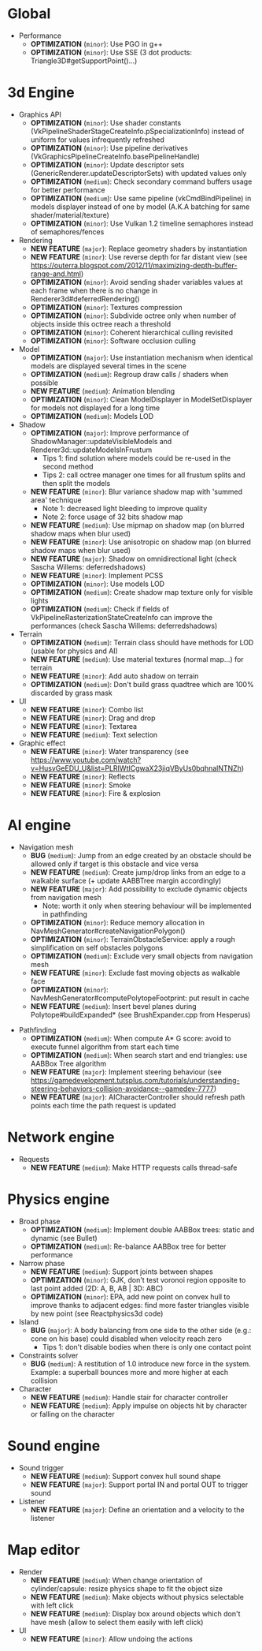 # Global
* Performance
  * **OPTIMIZATION** (`minor`): Use PGO in g++
  * **OPTIMIZATION** (`minor`): Use SSE (3 dot products: Triangle3D<T>#getSupportPoint()...)

# 3d Engine
* Graphics API
  * **OPTIMIZATION** (`minor`): Use shader constants (VkPipelineShaderStageCreateInfo.pSpecializationInfo) instead of uniform for values infrequently refreshed
  * **OPTIMIZATION** (`minor`): Use pipeline derivatives (VkGraphicsPipelineCreateInfo.basePipelineHandle)
  * **OPTIMIZATION** (`minor`): Update descriptor sets (GenericRenderer.updateDescriptorSets) with updated values only
  * **OPTIMIZATION** (`medium`): Check secondary command buffers usage for better performance
  * **OPTIMIZATION** (`medium`): Use same pipeline (vkCmdBindPipeline) in models displayer instead of one by model (A.K.A batching for same shader/material/texture)
  * **OPTIMIZATION** (`minor`): Use Vulkan 1.2 timeline semaphores instead of semaphores/fences
* Rendering
  * **NEW FEATURE** (`major`): Replace geometry shaders by instantiation
  * **NEW FEATURE** (`minor`): Use reverse depth for far distant view (see <https://outerra.blogspot.com/2012/11/maximizing-depth-buffer-range-and.html>)
  * **OPTIMIZATION** (`minor`): Avoid sending shader variables values at each frame when there is no change in Renderer3d#deferredRendering()
  * **OPTIMIZATION** (`minor`): Textures compression
  * **OPTIMIZATION** (`minor`): Subdivide octree only when number of objects inside this octree reach a threshold
  * **OPTIMIZATION** (`minor`): Coherent hierarchical culling revisited
  * **OPTIMIZATION** (`minor`): Software occlusion culling
* Model
  * **OPTIMIZATION** (`major`): Use instantiation mechanism when identical models are displayed several times in the scene
  * **OPTIMIZATION** (`medium`): Regroup draw calls / shaders when possible
  * **NEW FEATURE** (`medium`): Animation blending
  * **OPTIMIZATION** (`minor`): Clean ModelDisplayer in ModelSetDisplayer for models not displayed for a long time
  * **OPTIMIZATION** (`medium`): Models LOD
* Shadow
  * **OPTIMIZATION** (`major`): Improve performance of ShadowManager::updateVisibleModels and Renderer3d::updateModelsInFrustum
    * Tips 1: find solution where models could be re-used in the second method
    * Tips 2: call octree manager one times for all frustum splits and then split the models
  * **NEW FEATURE** (`minor`): Blur variance shadow map with 'summed area' technique
    * Note 1: decreased light bleeding to improve quality
    * Note 2: force usage of 32 bits shadow map
  * **NEW FEATURE** (`medium`): Use mipmap on shadow map (on blurred shadow maps when blur used)
  * **NEW FEATURE** (`minor`): Use anisotropic on shadow map (on blurred shadow maps when blur used)
  * **NEW FEATURE** (`major`): Shadow on omnidirectional light (check Sascha Willems: deferredshadows)
  * **NEW FEATURE** (`minor`): Implement PCSS
  * **OPTIMIZATION** (`minor`): Use models LOD
  * **OPTIMIZATION** (`medium`): Create shadow map texture only for visible lights
  * **OPTIMIZATION** (`medium`): Check if fields of VkPipelineRasterizationStateCreateInfo can improve the performances (check Sascha Willems: deferredshadows)
* Terrain
  * **OPTIMIZATION** (`medium`): Terrain class should have methods for LOD (usable for physics and AI)
  * **NEW FEATURE** (`medium`): Use material textures (normal map...) for terrain
  * **NEW FEATURE** (`minor`): Add auto shadow on terrain
  * **OPTIMIZATION** (`medium`): Don't build grass quadtree which are 100% discarded by grass mask
* UI
  * **NEW FEATURE** (`minor`): Combo list
  * **NEW FEATURE** (`minor`): Drag and drop
  * **NEW FEATURE** (`minor`): Textarea
  * **NEW FEATURE** (`medium`): Text selection
* Graphic effect
  * **NEW FEATURE** (`minor`): Water transparency (see <https://www.youtube.com/watch?v=HusvGeEDU_U&list=PLRIWtICgwaX23jiqVByUs0bqhnalNTNZh>)
  * **NEW FEATURE** (`minor`): Reflects
  * **NEW FEATURE** (`minor`): Smoke
  * **NEW FEATURE** (`minor`): Fire & explosion

# AI engine
* Navigation mesh
  * **BUG** (`medium`): Jump from an edge created by an obstacle should be allowed only if target is this obstacle and vice versa
  * **NEW FEATURE** (`medium`): Create jump/drop links from an edge to a walkable surface (+ update AABBTree margin accordingly)
  * **NEW FEATURE** (`major`): Add possibility to exclude dynamic objects from navigation mesh
    * Note: worth it only when steering behaviour will be implemented in pathfinding
  * **OPTIMIZATION** (`minor`): Reduce memory allocation in NavMeshGenerator#createNavigationPolygon()
  * **OPTIMIZATION** (`minor`): TerrainObstacleService: apply a rough simplification on self obstacles polygons
  * **OPTIMIZATION** (`medium`): Exclude very small objects from navigation mesh
  * **NEW FEATURE** (`minor`): Exclude fast moving objects as walkable face
  * **OPTIMIZATION** (`minor`): NavMeshGenerator#computePolytopeFootprint: put result in cache
  * **NEW FEATURE** (`medium`): Insert bevel planes during Polytope#buildExpanded* (see BrushExpander.cpp from Hesperus)
- Pathfinding
  * **OPTIMIZATION** (`medium`): When compute A* G score: avoid to execute funnel algorithm from start each time
  * **OPTIMIZATION** (`medium`): When search start and end triangles: use AABBox Tree algorithm
  * **NEW FEATURE** (`major`): Implement steering behaviour (see <https://gamedevelopment.tutsplus.com/tutorials/understanding-steering-behaviors-collision-avoidance--gamedev-7777>)
  * **NEW FEATURE** (`major`): AICharacterController should refresh path points each time the path request is updated 

# Network engine
* Requests
  * **NEW FEATURE** (`medium`): Make HTTP requests calls thread-safe

# Physics engine
* Broad phase
  * **OPTIMIZATION** (`medium`): Implement double AABBox trees: static and dynamic (see Bullet)
  * **OPTIMIZATION** (`medium`): Re-balance AABBox tree for better performance
* Narrow phase
  * **NEW FEATURE** (`medium`): Support joints between shapes
  * **OPTIMIZATION** (`minor`): GJK, don't test voronoi region opposite to last point added (2D: A, B, AB | 3D: ABC)
  * **OPTIMIZATION** (`minor`): EPA, add new point on convex hull to improve thanks to adjacent edges: find more faster triangles visible by new point (see Reactphysics3d code)
* Island
  * **BUG** (`major`): A body balancing from one side to the other side (e.g.: cone on his base) could disabled when velocity reach zero
    * Tips 1: don't disable bodies when there is only one contact point
* Constraints solver
  * **BUG** (`medium`): A restitution of 1.0 introduce new force in the system. Example: a superball bounces more and more higher at each collision
* Character
  * **NEW FEATURE** (`medium`): Handle stair for character controller
  * **NEW FEATURE** (`medium`): Apply impulse on objects hit by character or falling on the character

# Sound engine
* Sound trigger
  * **NEW FEATURE** (`medium`): Support convex hull sound shape
  * **NEW FEATURE** (`major`): Support portal IN and portal OUT to trigger sound
* Listener    
  * **NEW FEATURE** (`major`): Define an orientation and a velocity to the listener

# Map editor
* Render
  * **NEW FEATURE** (`medium`): When change orientation of cylinder/capsule: resize physics shape to fit the object size
  * **NEW FEATURE** (`medium`): Make objects without physics selectable with left click
  * **NEW FEATURE** (`medium`): Display box around objects which don't have mesh (allow to select them easily with left click)
* UI
  * **NEW FEATURE** (`minor`): Allow undoing the actions
